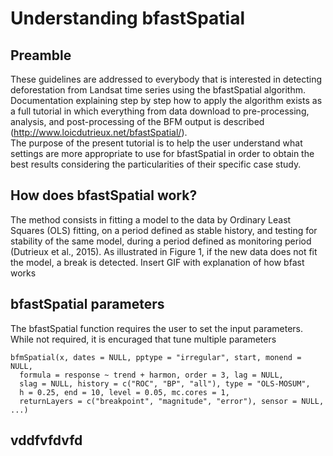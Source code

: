 # Understanding bfastSpatial

## Preamble
These guidelines are addressed to everybody that is interested in detecting deforestation from Landsat time series using the bfastSpatial algorithm. 
Documentation explaining step by step how to apply the algorithm exists as a full tutorial in which everything from data download to pre-processing, analysis, and post-processing of the BFM output is described (http://www.loicdutrieux.net/bfastSpatial/).  
The purpose of the present tutorial is to help the user understand what settings are more appropriate to use for bfastSpatial in order to obtain the best results considering the particularities of their specific case study.

## How does bfastSpatial work?
The method consists in fitting a model to the data by Ordinary Least Squares (OLS) fitting, on a period defined as stable history, and testing for stability of the same model, during a period defined as monitoring period (Dutrieux et al., 2015). As illustrated in Figure 1, if the new data does not fit the model, a break is detected.
Insert GIF with explanation of how bfast works

## bfastSpatial parameters
The bfastSpatial function requires the user to set the input parameters. While not required, it is encuraged that tune multiple parameters  

```{r, eval=FALSE}
bfmSpatial(x, dates = NULL, pptype = "irregular", start, monend = NULL,
  formula = response ~ trend + harmon, order = 3, lag = NULL,
  slag = NULL, history = c("ROC", "BP", "all"), type = "OLS-MOSUM",
  h = 0.25, end = 10, level = 0.05, mc.cores = 1,
  returnLayers = c("breakpoint", "magnitude", "error"), sensor = NULL, ...)                                       
```

## vddfvfdvfd
